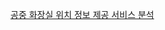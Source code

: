 [공중 화장실 위치 정보 제공 서비스 분석](./%EA%B3%B5%EC%A4%91%20%ED%99%94%EC%9E%A5%EC%8B%A4%20%EC%9C%84%EC%B9%98%20%EC%A0%95%EB%B3%B4%20%EC%A0%9C%EA%B3%B5%20%EC%84%9C%EB%B9%84%EC%8A%A4%20%EB%B6%84%EC%84%9D.pdf)
